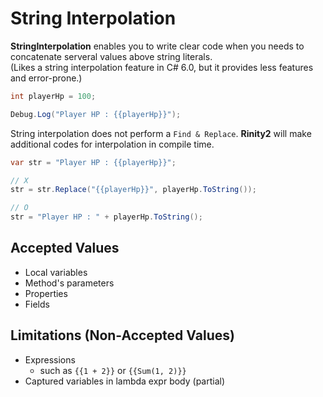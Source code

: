 String Interpolation
====

__StringInterpolation__ enables you to write clear code when you needs to concatenate serveral values above string literals.<br>
(Likes a string interpolation feature in C# 6.0, but it provides less features and error-prone.) 

```cs
int playerHp = 100;

Debug.Log("Player HP : {{playerHp}}");
```

String interpolation does not perform a `Find & Replace`. __Rinity2__ will make additional codes for interpolation in compile time.

```cs
var str = "Player HP : {{playerHp}}";

// X
str = str.Replace("{{playerHp}}", playerHp.ToString());

// O
str = "Player HP : " + playerHp.ToString();
```

Accepted Values
----
* Local variables
* Method's parameters
* Properties
* Fields

Limitations (Non-Accepted Values)
----
* Expressions
    * such as `{{1 + 2}}` or `{{Sum(1, 2)}}`
* Captured variables in lambda expr body (partial)